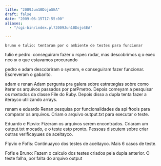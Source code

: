 ```yaml
---
title: "2009Jun10DojoSEA"
draft: false
date: "2009-06-15T17:55:00"
aliases:
  - "/cgi-bin/index.pl?2009Jun10DojoSEA"

---
```

    bruno e tulio: tentaram por o ambiente de testes para funcionar

tulio e pedro: conseguiram fazer o rspec rodar, mas descobrimos q o exec
nсo ж o que estavamos procurando

pedro e adam descobriram o system, e conseguiram fazer funcionar.
Escreveram o gabarito.

adam e renan Adam pergunta pra galera sobre estratжgias sobre como
iterar os arquivos passados por parРmetro. Depois comeуam a pesquisar os
mжtodos da classe File do Ruby. Depois disso a dupla tenta fazer a
iteraусo utilizando arrays.

renam e eduardo Renan pesquisa por funcionalidades da api ftools para
comparar os arquivos. Criam o arquivo output.txt para executar o teste.

Eduardo e Flрvio: Fizeram os arquivos serem encontrados. Criaram um
output.txt mocado, e o teste estр pronto. Pessoas discutem sobre criar
outras verificaушes de aceitaусo.

Flрvio e Fofis: Continuaусo dos testes de aceitaусo. Mais 6 casos de
teste.

Fofis e Bruno: Fazem o calculo dos testes criados pela dupla anterior. O
teste falha, por falta do arquivo output


